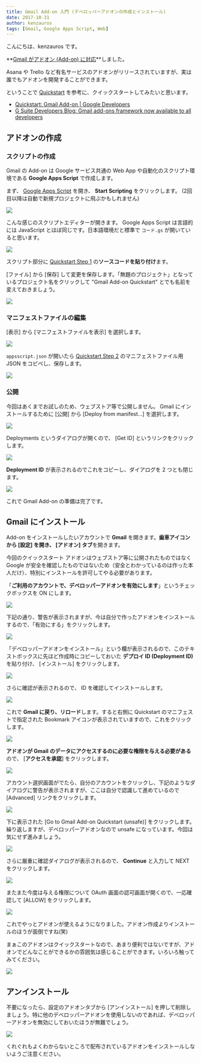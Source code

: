 ```yaml
---
title: Gmail Add-on 入門 (デベロッパーアドオンの作成とインストール)
date: 2017-10-31
author: kenzauros
tags: [Gmail, Google Apps Script, Web]
---
```


こんにちは、kenzauros です。

**[Gmail がアドオン (Add-on) に対応](https://www.blog.google/products/g-suite/do-more-your-inbox-gmail-add-ons/)**しました。

Asana や Trello など有名サービスのアドオンがリリースされていますが、実は誰でもアドオンを開発することができます。

ということで [Quickstart](https://developers.google.com/gmail/add-ons/guides/quickstart) を参考に、クイックスタートしてみたいと思います。

- [Quickstart: Gmail Add-on | Google Developers](https://developers.google.com/gmail/add-ons/guides/quickstart)
- [G Suite Developers Blog: Gmail add-ons framework now available to all developers](https://gsuite-developers.googleblog.com/2017/10/gmail-add-ons-framework-now-available.html)

## アドオンの作成

### スクリプトの作成

Gmail の Add-on は Google サービス共通の Web App や自動化のスクリプト環境である **Google Apps Script** で作成します。

まず、 [Google Apps Script](https://script.google.com/) を開き、 **Start Scripting** をクリックします。
(2回目以降は自動で新規プロジェクトに飛ぶかもしれません)

![](images/quickstart-with-gmail-add-on-1.png)

こんな感じのスクリプトエディターが開きます。 Google Apps Script は言語的には JavaScript とほぼ同じです。日本語環境だと標準で `コード.gs` が開いていると思います。

![](images/quickstart-with-gmail-add-on-2.png)

スクリプト部分に [Quickstart Step 1](https://developers.google.com/gmail/add-ons/guides/quickstart#step_1_create_the_script_project) の**ソースコードを貼り付け**ます。

[ファイル] から [保存] して変更を保存します。「無題のプロジェクト」となっているプロジェクト名をクリックして "Gmail Add-on Quickstart" とでも名前を変えておきましょう。

![](images/quickstart-with-gmail-add-on-3.png)

### マニフェストファイルの編集

[表示] から [マニフェストファイルを表示] を選択します。

![](images/quickstart-with-gmail-add-on-4.png)

`appsscript.json` が開いたら [Quickstart Step 2](https://developers.google.com/gmail/add-ons/guides/quickstart#step_2_update_the_script_manifest) のマニフェストファイル用 JSON をコピペし、保存します。

![](images/quickstart-with-gmail-add-on-5.png)

### 公開

今回はあくまでお試しのため、ウェブストア等で公開しません。 Gmail にインストールするために [公開] から [Deploy from manifest...] を選択します。

![](images/quickstart-with-gmail-add-on-6.png)

Deployments というダイアログが開くので、 [Get ID] というリンクをクリックします。

![](images/quickstart-with-gmail-add-on-7.png)

**Deployment ID** が表示されるのでこれをコピーし、ダイアログを 2 つとも閉じます。

![](images/quickstart-with-gmail-add-on-8.png)

これで Gmail Add-on の準備は完了です。

## Gmail にインストール

Add-on をインストールしたいアカウントで **Gmail** を開きます。**歯車アイコンから [設定] を開き、 [アドオン] タブ**を開きます。

今回のクイックスタート アドオンはウェブストア等に公開されたものではなく Google が安全を確認したものではないため（安全とわかっているのは作った本人だけ）、特別にインストールを許可してやる必要があります。

「**ご利用のアカウントで、デベロッパーアドオンを有効にします**」というチェックボックスを ON にします。

![](images/quickstart-with-gmail-add-on-9.png)

下記の通り、警告が表示されますが、今は自分で作ったアドオンをインストールするので、「有効にする」をクリックします。

![](images/quickstart-with-gmail-add-on-10.png)

「デベロッパーアドオンをインストール」という欄が表示されるので、このテキストボックスに先ほど作成時にコピーしておいた **デプロイ ID (Deployment ID)** を貼り付け、 [インストール] をクリックします。 

![](images/quickstart-with-gmail-add-on-11.png)

さらに確認が表示されるので、 ID を確認してインストールします。

![](images/quickstart-with-gmail-add-on-12.png)

これで **Gmail に戻り、リロード**します。すると右側に Quickstart のマニフェストで指定された Bookmark アイコンが表示されていますので、これをクリックします。

![](images/quickstart-with-gmail-add-on-13.png)

**アドオンが Gmail のデータにアクセスするのに必要な権限を与える必要がある**ので、 [**アクセスを承認**] をクリックします。

![](images/quickstart-with-gmail-add-on-14.png)

アカウント選択画面がでたら、自分のアカウントをクリックし、下記のようなダイアログに警告が表示されますが、ここは自分で認識して進めているので [Advanced] リンクをクリックします。

![](images/quickstart-with-gmail-add-on-15.png)

下に表示された [Go to Gmail Add-on Quickstart (unsafe)] をクリックします。繰り返しますが、デベロッパーアドオンなので unsafe になっています。今回は気にせず進みましょう。

![](images/quickstart-with-gmail-add-on-16.png)

さらに厳重に確認ダイアログが表示されるので、 **Continue** と入力して NEXT をクリックします。

![](images/quickstart-with-gmail-add-on-17.png)

またまた今度は与える権限について OAuth 画面の認可画面が開くので、一応確認して [ALLOW] をクリックします。

![](images/quickstart-with-gmail-add-on-18.png)

これでやっとアドオンが使えるようになりました。アドオン作成よりインストールのほうが面倒ですね(笑)

まぁこのアドオンはクイックスタートなので、あまり便利ではないですが、アドオンでどんなことができるかの雰囲気は感じることができます。いろいろ触ってみてください。

![](images/quickstart-with-gmail-add-on-19.png)

## アンインストール

不要になったら、設定のアドオンタブから [アンインストール] を押して削除しましょう。特に他のデベロッパーアドオンを使用しないのであれば、デベロッパーアドオンを無効にしておいたほうが無難でしょう。

![](images/quickstart-with-gmail-add-on-20.png)

くれぐれもよくわからないところで配布されているアドオンをインストールしないようご注意ください。
